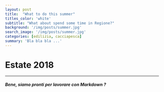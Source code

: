 ```yaml
---
layout: post
title:  "What to do this summer"
titles_color: 'white'
subtitle: "What about spend some time in Regione?"
background: '/img/posts/summer.jpg'
search_image: '/img/posts/summer.jpg'
categories: [edilizia, cacciapesca]
summary: 'Bla bla bla ...'
---
```

# Estate 2018

---

##### Bene, siamo pronti per lavorare con Markdown ?

